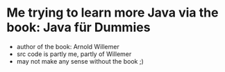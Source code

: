 # Me trying to learn more Java via the book: Java für Dummies
- author of the book: Arnold Willemer
- src code is partly me, partly of Willemer
- may not make any sense without the book ;)
